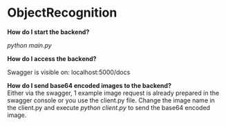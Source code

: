 # ObjectRecognition

**How do I start the backend?**

*python main.py*  

**How do I access the backend?**

Swagger is visible on: localhost:5000/docs

**How do I send base64 encoded images to the backend?**  
Either via the swagger, 1 example image request is already prepared in the swagger console or you use the client.py file. Change the image name in the client.py and execute *python client.py* to send the base64 encoded image.

